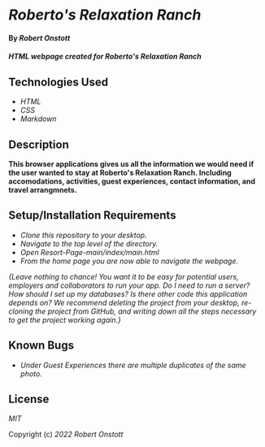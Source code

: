 # _Roberto's Relaxation Ranch_

#### By _**Robert Onstott**_

#### _HTML webpage created for Roberto's Relaxation Ranch_

## Technologies Used

* _HTML_
* _CSS_
* _Markdown_

## Description
__This browser applications gives us all the information we would need if the user wanted to stay at Roberto's Relaxation Ranch. Including accomodations, activities, guest experiences, contact information, and travel arrangmnets.__

## Setup/Installation Requirements

* _Clone this repository to your desktop._
* _Navigate to the top level of the directory._
* _Open Resort-Page-main/index/main.html_
* _From the home page you are now able to navigate the webpage._

_{Leave nothing to chance! You want it to be easy for potential users, employers and collaborators to run your app. Do I need to run a server? How should I set up my databases? Is there other code this application depends on? We recommend deleting the project from your desktop, re-cloning the project from GitHub, and writing down all the steps necessary to get the project working again.}_

## Known Bugs

* _Under Guest Experiences there are multiple duplicates of the same photo._

## License

_MIT_

Copyright (c) _2022_ _Robert Onstott_